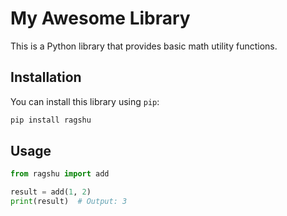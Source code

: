 
# My Awesome Library

This is a Python library that provides basic math utility functions.

## Installation

You can install this library using `pip`:

```bash
pip install ragshu
```

## Usage

```python
from ragshu import add

result = add(1, 2)
print(result)  # Output: 3
```

